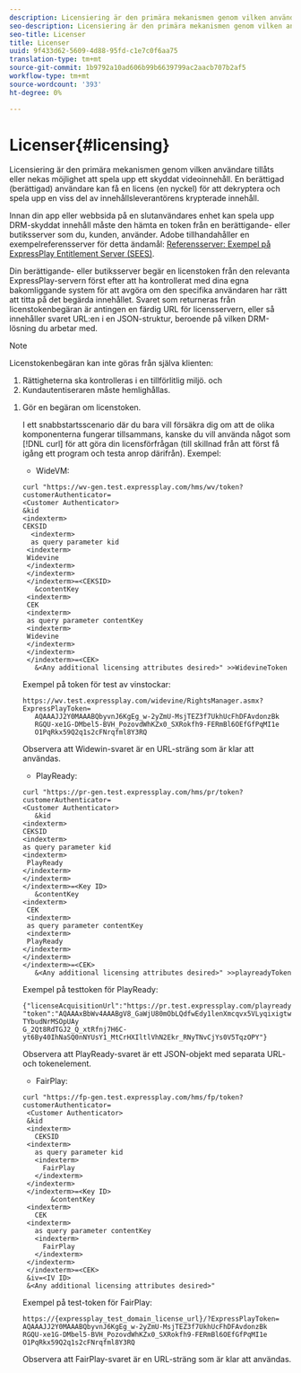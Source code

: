 ```yaml
---
description: Licensiering är den primära mekanismen genom vilken användare tillåts eller nekas möjlighet att spela upp ett skyddat videoinnehåll. En berättigad (berättigad) användare kan få en licens (en nyckel) för att dekryptera och spela upp en viss del av innehållsleverantörens krypterade innehåll.
seo-description: Licensiering är den primära mekanismen genom vilken användare tillåts eller nekas möjlighet att spela upp ett skyddat videoinnehåll. En berättigad (berättigad) användare kan få en licens (en nyckel) för att dekryptera och spela upp en viss del av innehållsleverantörens krypterade innehåll.
seo-title: Licenser
title: Licenser
uuid: 9f433d62-5609-4d88-95fd-c1e7c0f6aa75
translation-type: tm+mt
source-git-commit: 1b9792a10ad606b99b6639799ac2aacb707b2af5
workflow-type: tm+mt
source-wordcount: '393'
ht-degree: 0%

---
```



# Licenser{#licensing}

Licensiering är den primära mekanismen genom vilken användare tillåts eller nekas möjlighet att spela upp ett skyddat videoinnehåll. En berättigad (berättigad) användare kan få en licens (en nyckel) för att dekryptera och spela upp en viss del av innehållsleverantörens krypterade innehåll.

Innan din app eller webbsida på en slutanvändares enhet kan spela upp DRM-skyddat innehåll måste den hämta en token från en berättigande- eller butiksserver som du, kunden, använder. Adobe tillhandahåller en exempelreferensserver för detta ändamål: [Referensserver: Exempel på ExpressPlay Entitlement Server (SEES)](../../multi-drm-workflows/feature-topics/sees-reference-server.md).

Din berättigande- eller butiksserver begär en licenstoken från den relevanta ExpressPlay-servern först efter att ha kontrollerat med dina egna bakomliggande system för att avgöra om den specifika användaren har rätt att titta på det begärda innehållet. Svaret som returneras från licenstokenbegäran är antingen en färdig URL för licensservern, eller så innehåller svaret URL:en i en JSON-struktur, beroende på vilken DRM-lösning du arbetar med.

>[!NOTE]
>
>Licenstokenbegäran kan inte göras från själva klienten:
>1. Rättigheterna ska kontrolleras i en tillförlitlig miljö. och
>1. Kundautentiseraren måste hemlighållas.


1. Gör en begäran om licenstoken.

   I ett snabbstartsscenario där du bara vill försäkra dig om att de olika komponenterna fungerar tillsammans, kanske du vill använda något som [!DNL curl] för att göra din licensförfrågan (till skillnad från att först få igång ett program och testa anrop därifrån). Exempel:

   * WideVM:

   ```
   curl "https://wv-gen.test.expressplay.com/hms/wv/token?customerAuthenticator= 
   <Customer Authenticator> 
   &kid 
   <indexterm>
   CEKSID 
     <indexterm>
     as query parameter kid 
    <indexterm>
    Widevine 
    </indexterm> 
    </indexterm> 
    </indexterm>=<CEKSID> 
      &contentKey 
    <indexterm>
    CEK 
    <indexterm>
    as query parameter contentKey 
    <indexterm>
    Widevine 
    </indexterm> 
    </indexterm> 
    </indexterm>=<CEK> 
      &<Any additional licensing attributes desired>" >>WidevineToken 
   ```

   Exempel på token för test av vinstockar:

   ```
   https://wv.test.expressplay.com/widevine/RightsManager.asmx?ExpressPlayToken= 
      AQAAAJJ2Y0MAAABQbyvnJ6KgEg_w-2yZmU-MsjTEZ3f7UkhUcFhDFAvdonzBk 
      RGQU-xe1G-DMbel5-BVH_PozovdWhKZx0_SXRokfh9-FERmBl6OEfGfPqMI1e 
      O1PqRkx59Q2q1s2cFNrqfml8Y3RQ 
   ```

   Observera att Widewin-svaret är en URL-sträng som är klar att användas.

   * PlayReady:

   ```
   curl "https://pr-gen.test.expressplay.com/hms/pr/token?customerAuthenticator= 
   <Customer Authenticator> 
      &kid 
   <indexterm>
   CEKSID 
   <indexterm>
   as query parameter kid 
   <indexterm>
    PlayReady 
   </indexterm> 
   </indexterm> 
   </indexterm>=<Key ID> 
      &contentKey 
   <indexterm>
    CEK 
    <indexterm>
    as query parameter contentKey 
    <indexterm>
    PlayReady 
   </indexterm> 
   </indexterm> 
   </indexterm>=<CEK> 
      &<Any additional licensing attributes desired>" >>playreadyToken
   ```

   Exempel på testtoken för PlayReady:

   ```
   {"licenseAcquisitionUrl":"https://pr.test.expressplay.com/playready/RightsManager.asmx", 
   "token":"AQAAAxBbWv4AAABgV8_GaWjU80mObLQdfwEdy1lenXmcqvx5VLyqixigtwXLthzjPxq9QDT-TYbudNrMSOpUAy 
   G_2Qt8RdTGJ2_Q_xtRfnj7H6C-yt6By40IhNaSQ0nNYUsY1_MtCrHXIltlVhN2Ekr_RNyTNvCjYs0V5TqzOPY"} 
   ```

   Observera att PlayReady-svaret är ett JSON-objekt med separata URL- och tokenelement.

   * FairPlay:

   ```
   curl "https://fp-gen.test.expressplay.com/hms/fp/token?customerAuthenticator= 
    <Customer Authenticator> 
    &kid 
    <indexterm>
      CEKSID 
    <indexterm>
      as query parameter kid 
      <indexterm>
        FairPlay 
      </indexterm> 
    </indexterm> 
    </indexterm>=<Key ID> 
          &contentKey 
    <indexterm>
      CEK 
    <indexterm>
      as query parameter contentKey 
      <indexterm>
        FairPlay 
      </indexterm> 
    </indexterm> 
    </indexterm>=<CEK> 
    &iv=<IV ID> 
    &<Any additional licensing attributes desired>"
   ```

   Exempel på test-token för FairPlay:

   ```
   https://{expressplay_test_domain_license_url}/?ExpressPlayToken= 
   AQAAAJJ2Y0MAAABQbyvnJ6KgEg_w-2yZmU-MsjTEZ3f7UkhUcFhDFAvdonzBk 
   RGQU-xe1G-DMbel5-BVH_PozovdWhKZx0_SXRokfh9-FERmBl6OEfGfPqMI1e 
   O1PqRkx59Q2q1s2cFNrqfml8Y3RQ
   ```

   Observera att FairPlay-svaret är en URL-sträng som är klar att användas.
